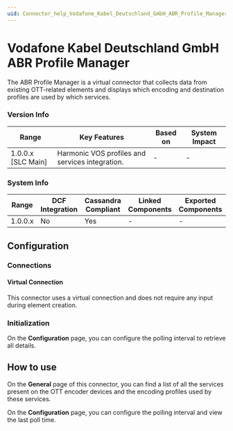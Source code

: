 ```yaml
---
uid: Connector_help_Vodafone_Kabel_Deutschland_GmbH_ABR_Profile_Manager
---
```


# Vodafone Kabel Deutschland GmbH ABR Profile Manager

The ABR Profile Manager is a virtual connector that collects data from existing OTT-related elements and displays which encoding and destination profiles are used by which services.

### Version Info

| **Range**            | **Key Features**                                | **Based on** | **System Impact** |
|----------------------|-------------------------------------------------|--------------|-------------------|
| 1.0.0.x \[SLC Main\] | Harmonic VOS profiles and services integration. | \-           | \-                |

### System Info

| Range     | DCF Integration     | Cassandra Compliant     | Linked Components     | Exported Components     |
|-----------|---------------------|-------------------------|-----------------------|-------------------------|
| 1.0.0.x   | No                  | Yes                     | \-                    | \-                      |

## Configuration

### Connections

#### Virtual Connection

This connector uses a virtual connection and does not require any input during element creation.

### Initialization

On the **Configuration** page, you can configure the polling interval to retrieve all details.

## How to use

On the **General** page of this connector, you can find a list of all the services present on the OTT encoder devices and the encoding profiles used by these services.

On the **Configuration** page, you can configure the polling interval and view the last poll time.
